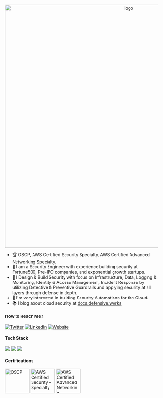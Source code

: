 
<p align="center">
  <!-- <a href="https://delphix.com/"> -->
    <img width="800" src="https://github.com/raajheshk/raajheshk/blob/master/images/rk-banner.png?raw=true" alt="logo" />
  </a>
</p>

- 🏆 OSCP, AWS Certified Security Specialty, AWS Certified Advanced Networking Specialty.
- 💼 I am a Security Engineer with experience building security at Fortune500, Pre-IPO companies, and exponential growth startups.
- 👷 I Design & Build Security with focus on Infrastructure, Data, Logging & Monitoring, Identity & Access Management, Incident Response by utilizing Detective & Preventive Guardrails and applying security at all layers through defense in depth. 
- 🌟 I'm very interested in building Security Automations for the Cloud.
- 📚 I blog about cloud security at <a href='https://docs.defensive.works/' target='_blank'>docs.defensive.works</a>


#### How to Reach Me?

[![Twitter](https://img.shields.io/badge/-TWITTER-0077B5?style=for-the-badge&logo=twitter&logoColor=white)](https://twitter.com/raajheshkannaa)
[![LinkedIn](https://img.shields.io/badge/-LINKEDIN-0077B5?style=for-the-badge&logo=linkedin&logoColor=white)](https://www.linkedin.com/in/raajhesh-kannaa-chidambaram/)
[![Website](https://img.shields.io/badge/-WEBSITE-0077B5?style=for-the-badge&logo=markdown&logoColor=white)](https://defensive.works)


#### Tech Stack

<!-- https://github.com/Ileriayo/markdown-badges -->
<img src="https://img.shields.io/badge/Linux%20-%23FCC624.svg?&style=for-the-badge&logo=linux&logoColor=black"/>&nbsp;<img src="https://img.shields.io/badge/AWS%20-%23232F3E.svg?&style=for-the-badge&logo=amazon-aws&logoColor=white"/>&nbsp;<img src="https://img.shields.io/badge/python-3776AB?style=for-the-badge&logo=python&logoColor=ffdd54"/>


#### Certifications

<a href="https://www.credly.com/badges/549e77d0-8183-4042-b976-f550bfaccc4e" target="_blank"><img src="https://images.credly.com/size/680x680/images/e3c9ad3c-b142-45ae-bb2b-2f19ff2b742a/PWK-OSCP-badge.png" class="cert" alt='OSCP' width="80px"></a>
<a href="https://www.credly.com/badges/3eafe2ce-a2cd-410a-8adf-0716f0f74087" target="_blank"><img src="https://images.credly.com/size/680x680/images/ee741c0c-3d57-48e0-82e0-699a2170aa50/AWS-Security-Specialty-2020.png" class="cert" alt='AWS Certified Security – Specialty' width="80px"></a>
<a href="https://www.credly.com/badges/409ad929-3212-419a-b9f5-69b80aaea2e0" target="_blank"><img src="https://images.credly.com/size/680x680/images/d16e8d20-a603-4ce7-94f0-9dc85e7429ba/AWS-AdvNetworking-Specialty-2020.png" class="cert" alt='AWS Certified Advanced Networking – Specialty
' width="80px"></a>